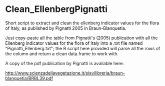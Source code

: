 # Clean_EllenbergPignatti
Short script to extract and clean the ellenberg indicator values for the flora of Italy, as published by Pignatti 2005 in Braun-Blanquetia. 

Just copy-paste all the table from Pignatti's (2005) publication with all the Ellenberg indicator values for the flora of Italy into a .txt file named "Pignatti_Ellenberg.txt"; the R script here provided will parse all the rows of the column and return a clean data.frame to work with.

A copy of the pdf publication by Pignatti is available here:

http://www.scienzadellavegetazione.it/sisv/libreria/braun-blanquetia/BRBL39.pdf

